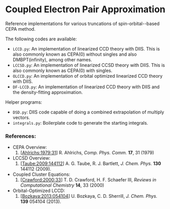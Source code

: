 Coupled Electron Pair Approximation
======================

Reference implementations for various truncations of spin-orbital--based CEPA method. 

The following codes are available:
- `LCCD.py`: An implementation of linearized CCD theory with DIIS.
This is also commonly known as CEPA(0) without singles and also DMBPT(infinity), among other names.
- `LCCSD.py`: An implementation of linearized CCSD theory with DIIS.
This is also commonly known as CEPA(0) with singles.
- `OLCCD.py`: An implementation of orbital optimized linearized CCD theory with DIIS.
- `DF-LCCD.py`: An implementation of linearized CCD theory with DIIS and the density-fitting approximation.

Helper programs:
- `DSD.py`: DIIS code capable of doing a combined extrapolation of multiply vectors.
- `integrals.py`: Boilerplate code to generate the starting integrals. 

### References:
- CEPA Overview:
    1. [[Ahlrichs:1979:31](https://www.sciencedirect.com/science/article/pii/0010465579900675)] R. Ahlrichs, *Comp. Phys. Comm.* **17**, 31 (1979)
- LCCSD Overview:
    1. [[Taube:2009:144112](https://aip.scitation.org/doi/10.1063/1.3115467)] A. G. Taube, R. J. Bartlett, *J. Chem. Phys.* **130** 144112 (2009).
- Coupled Cluster Equations:
    1. [[Crawford:2000:33](https://onlinelibrary.wiley.com/doi/10.1002/9780470125915.ch2)] T. D. Crawford, H. F. Schaefer III, *Reviews in Computational Chemistry* **14**, 33 (2000)
- Orbital-Optimized LCCD:
    1. [[Bozkaya:2013:054104](https://aip.scitation.org/doi/10.1063/1.4816628)] U. Bozkaya, C. D. Sherrill, *J. Chem. Phys.* **139** 054104 (2013).
